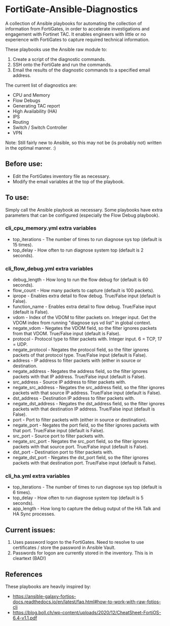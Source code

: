 # FortiGate-Ansible-Diagnostics

A collection of Ansible playbooks for automating the collection of information from FortiGates, in order to accelerate investigations and engagement with Fortinet TAC. It enables engineers with little or no experience with FortiGates to capture required technical information.

These playbooks use the Ansible raw module to:
1. Create a script of the diagnostic commands.
2. SSH onto the FortiGate and run the commands.
3. Email the results of the diagnostic commands to a specified email address.

The current list of diagnostics are:
* CPU and Memory
* Flow Debugs
* Generating TAC report
* High Availability (HA)
* IPS
* Routing
* Switch / Switch Controller
* VPN

Note: Still fairly new to Ansible, so this may not be (is probably not) written in the optimal manner. :)
## Before use:
* Edit the FortiGates inventory file as necessary.
* Modify the email variables at the top of the playbook.

## To use:
Simply call the Ansible playbook as necessary. Some playbooks have extra parameters that can be configured (especially the Flow Debug playbook).

### cli_cpu_memory.yml extra variables
* top_iterations - The number of times to run diagnose sys top (default is 15 times).
* top_delay - How often to run diagnose system top (default is 2 seconds).

### cli_flow_debug.yml extra variables
* debug_length - How long to run the flow debug for (default is 60 seconds).
* flow_count - How many packets to capture (default is 100 packets).
* iprope - Enables extra detail to flow debug. True/False input (default is False).
* function_name - Enables extra detail to flow debug. True/False input (default is False).
* vdom - Index of the VDOM to filter packets on. Integer input. Get the VDOM index from running "diagnose sys vd list" in global context.
* negate_vdom - Negates the VDOM field, so the filter ignores packets from that VDOM. True/False input (default is False).
* protocol - Protocol type to filter packets with. Integer input. 6 = TCP, 17 = UDP.
* negate_protocol - Negates the protocol field, so the filter ignores packets of that protocol type. True/False input (default is False).
* address - IP address to filter packets with (either in source or destination.
* negate_address - Negates the address field, so the filter ignores packets with that IP address. True/False input (default is False).
* src_address - Source IP address to filter packets with.
* negate_src_address - Negates the src_address field, so the filter ignores packets with that source IP address. True/False input (default is False).
* dst_address - Destination IP address to filter packets with.
* negate_dst_address - Negates the dst_address field, so the filter ignores packets with that destination IP address. True/False input (default is False).
* port - Port to filter packets with (either in source or destination).
* negate_port - Negates the port field, so the filter ignores packets with that port. True/False input (default is False).
* src_port - Source port to filter packets with.
* negate_src_port - Negates the src_port field, so the filter ignores packets with that source port. True/False input (default is False).
* dst_port - Destination port to filter packets with.
* negate_dst_port - Negates the dst_port field, so the filter ignores packets with that destination port. True/False input (default is False).

### cli_ha.yml extra variables
* top_iterations - The number of times to run diagnose sys top (default is 6 times).
* top_delay - How often to run diagnose system top (default is 5 seconds).
* app_length - How long to capture the debug output of the HA Talk and HA Sync processes.

## Current issues:
1. Uses password logon to the FortiGates. Need to resolve to use certificates / store the password in Ansible Vault.
2. Passwords for logon are currently stored in the inventory. This is in cleartext (BAD!)

## References
These playbooks are heavily inspired by: 
* https://ansible-galaxy-fortios-docs.readthedocs.io/en/latest/faq.html#how-to-work-with-raw-fotios-cli
* https://blog.boll.ch/wp-content/uploads/2020/12/CheatSheet-FortiOS-6.4-v1.1.pdf
